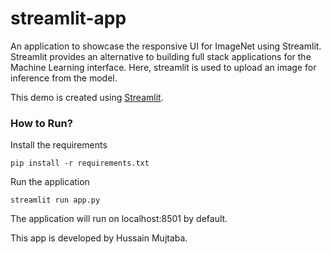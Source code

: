# streamlit-app
An application to showcase the responsive UI for ImageNet using Streamlit. Streamlit provides an alternative to building full stack applications for the Machine Learning interface. Here, streamlit is used to upload an image for inference from the model.



This demo is created using [Streamlit](https://www.streamlit.io/).


### How to Run?
Install the requirements

``pip install -r requirements.txt``

Run the application

``streamlit run app.py``

The application will run on localhost:8501 by default.

This app is developed by Hussain Mujtaba.